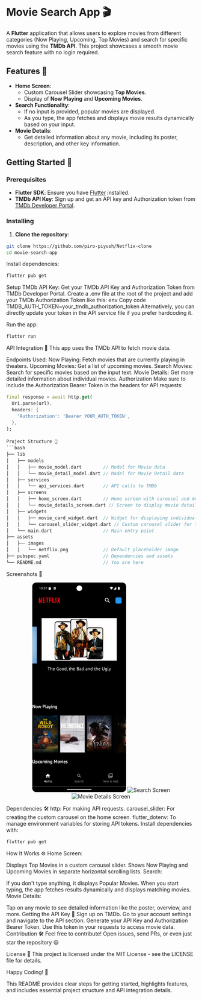 # Movie Search App 🎬

A **Flutter** application that allows users to explore movies from different categories (Now Playing, Upcoming, Top Movies) and search for specific movies using the **TMDb API**. This project showcases a smooth movie search feature with no login required.

## Features 🚀
- **Home Screen**:
  - Custom Carousel Slider showcasing **Top Movies**.
  - Display of **Now Playing** and **Upcoming Movies**.
- **Search Functionality**:
  - If no input is provided, popular movies are displayed.
  - As you type, the app fetches and displays movie results dynamically based on your input.
- **Movie Details**:
  - Get detailed information about any movie, including its poster, description, and other key information.
  
## Getting Started 🔧

### Prerequisites
- **Flutter SDK**: Ensure you have [Flutter](https://flutter.dev/docs/get-started/install) installed.
- **TMDb API Key**: Sign up and get an API key and Authorization token from [TMDb Developer Portal](https://developer.themoviedb.org/).

### Installing

1. **Clone the repository**:

```bash
git clone https://github.com/piro-piyush/Netflix-clone
cd movie-search-app
```

Install dependencies:
```bash
flutter pub get
```

Setup TMDb API Key:
Get your TMDb API Key and Authorization Token from TMDb Developer Portal.
Create a .env file at the root of the project and add your TMDb Authorization Token like this:
env
Copy code
TMDB_AUTH_TOKEN=your_tmdb_authorization_token
Alternatively, you can directly update your token in the API service file if you prefer hardcoding it.

Run the app:
```bash
flutter run
```

API Integration 🔑
This app uses the TMDb API to fetch movie data.

Endpoints Used:
Now Playing: Fetch movies that are currently playing in theaters.
Upcoming Movies: Get a list of upcoming movies.
Search Movies: Search for specific movies based on the input text.
Movie Details: Get more detailed information about individual movies.
Authorization
Make sure to include the Authorization Bearer Token in the headers for API requests:

```dart
final response = await http.get(
  Uri.parse(url),
  headers: {
    'Authorization': 'Bearer YOUR_AUTH_TOKEN',
  },
);

Project Structure 📂
```bash
├── lib
│   ├── models
│   │   ├── movie_model.dart        // Model for Movie data
│   │   └── movie_detail_model.dart // Model for Movie Detail data
│   ├── services
│   │   └── api_services.dart       // API calls to TMDb
│   ├── screens
│   │   ├── home_screen.dart        // Home screen with carousel and movie sections
│   │   └── movie_details_screen.dart // Screen to display movie details
│   ├── widgets
│   │   ├── movie_card_widget.dart  // Widget for displaying individual movie cards
│   │   └── carousel_slider_widget.dart // Custom carousel slider for top movies
│   └── main.dart                   // Main entry point
├── assets
│   ├── images
│   │   └── netflix.png             // Default placeholder image
├── pubspec.yaml                    // Dependencies and assets
└── README.md                       // You are here
```

Screenshots 📸
<p align="center"> <img src="demo/first.png" alt="Home Screen" width="250"/>
  <img src="demo/second.png" alt="Search Screen" width="250"/> <img src="demo/fifth.png" alt="Movie Details Screen" width="250"/> </p>
  
Dependencies 🛠️
http: For making API requests.
carousel_slider: For creating the custom carousel on the home screen.
flutter_dotenv: To manage environment variables for storing API tokens.
Install dependencies with:
```bash
flutter pub get
```

How It Works ⚙️
Home Screen:

Displays Top Movies in a custom carousel slider.
Shows Now Playing and Upcoming Movies in separate horizontal scrolling lists.
Search:

If you don't type anything, it displays Popular Movies.
When you start typing, the app fetches results dynamically and displays matching movies.
Movie Details:

Tap on any movie to see detailed information like the poster, overview, and more.
Getting the API Key 🔑
Sign up on TMDb.
Go to your account settings and navigate to the API section.
Generate your API Key and Authorization Bearer Token.
Use this token in your requests to access movie data.
Contribution 🛠️
Feel free to contribute! Open issues, send PRs, or even just star the repository 😃

License 📄
This project is licensed under the MIT License - see the LICENSE file for details.

Happy Coding! 🎉

This README provides clear steps for getting started, highlights features, and includes essential project structure and API integration details.




